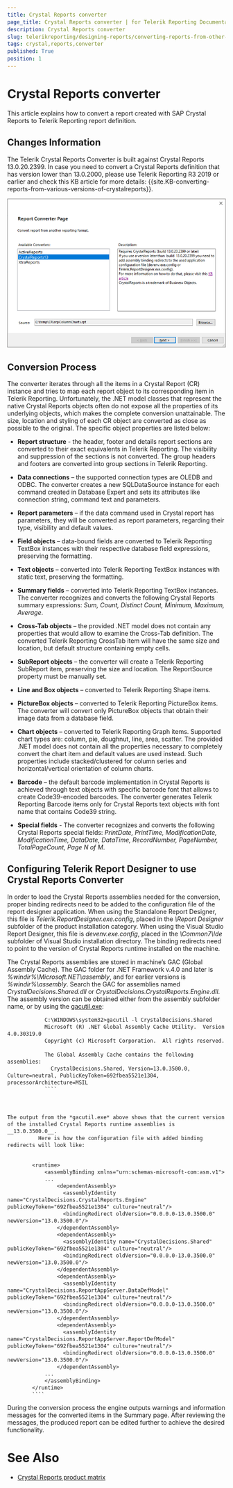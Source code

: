 ```yaml
---
title: Crystal Reports converter
page_title: Crystal Reports converter | for Telerik Reporting Documentation
description: Crystal Reports converter
slug: telerikreporting/designing-reports/converting-reports-from-other-reporting-solutions/crystal-reports-converter
tags: crystal,reports,converter
published: True
position: 1
---
```


# Crystal Reports converter



This article explains how to convert a report created with SAP Crystal Reports to Telerik Reporting report definition.
      

## Changes Information

The Telerik Crystal Reports Converter is built against Crystal Reports 13.0.20.2399. In case you need to convert a Crystal Reports definition that has version lower than 13.0.2000, please use Telerik Reporting R3 2019 or earlier
          and check this KB article for more details: {{site.KB-converting-reports-from-various-versions-of-crystalreports}}.
          
  ![crystal-reports-converter](images/Designer/crystal-reports-converter.png)

## Conversion Process

The converter iterates through all the items in a Crystal Report (CR) instance and tries to map each report object to its corresponding item in Telerik Reporting.
          Unfortunately, the .NET model classes that represent the native Crystal Reports objects often do not expose all the properties of its underlying objects,
          which makes the complete conversion unattainable. The size, location and styling of each CR object are converted as close as possible to the original.
          The specific object properties are listed below:
        

* __Report structure__ - the header, footer and details report sections are converted to their exact equivalents in Telerik Reporting.
              The visibility and suppression of the sections is not converted. The group headers and footers are converted into group sections in Telerik Reporting.
            

* __Data connections__ – the supported connection types are OLEDB and ODBC. The converter creates a new SQLDataSource instance
              for each command created in Database Expert and sets its attributes like connection string, command text and parameters.
            

* __Report parameters__ – if the data command used in Crystal report has parameters, they will be converted as report parameters,
              regarding their type, visibility and default values.
            

* __Field objects__ – data-bound fields are converted to Telerik Reporting TextBox instances with their respective database field expressions, preserving the formatting.
            

* __Text objects__ – converted into Telerik Reporting TextBox instances with static text, preserving the formatting.
            

* __Summary fields__ – converted into Telerik Reporting TextBox instances. The converter recognizes and converts the following Crystal Reports summary expressions: *Sum, Count, Distinct Count, Minimum, Maximum, Average*.
            

* __Cross-Tab objects__ – the provided .NET model does not contain any properties that would allow to examine the Cross-Tab definition.
              The converted Telerik Reporting CrossTab item will have the same size and location, but default structure containing empty cells.
            

* __SubReport objects__ – the converter will create a Telerik Reporting SubReport item, preserving the size and location. The ReportSource property must be manually set.
            

* __Line and Box objects__ – converted to Telerik Reporting Shape items.
            

* __PictureBox objects__ – converted to Telerik Reporting PictureBox items. The converter will convert only PictureBox objects that obtain their image data from a database field.
            

* __Chart objects__ – converted to Telerik Reporting Graph items. Supported chart types are: column, pie, doughnut, line, area, scatter.
              The provided .NET model does not contain all the properties necessary to completely convert the chart item and default values are used instead.
              Such properties include stacked/clustered for column series and horizontal/vertical orientation of column charts.
            

* __Barcode__ – the default barcode implementation in Crystal Reports is achieved through text objects with specific barcode font that allows 
              to create Code39-encoded barcodes. The converter generates Telerik Reporting Barcode items only for Crystal Reports text objects with font name that contains Code39 string.
            

* __Special fields__ - The converter recognizes and converts the following Crystal Reports special fields: *PrintDate, PrintTime, ModificationDate, ModificationTime, DataDate, DataTime, RecordNumber, PageNumber, TotalPageCount, Page N of M*.
            

## Configuring Telerik Report Designer to use Crystal Reports Converter

In order to load the Crystal Reports assemblies needed for the conversion, proper binding redirects need to be added to the configuration file of the report designer application.
          When using the Standalone Report Designer, this file is *Telerik.ReportDesigner.exe.config*, placed in the *\Report Designer* subfolder of the
          product installation category. When using the Visual Studio Report Designer, this file is *devenv.exe.config*, placed in the *\Common7\Ide* subfolder
          of Visual Studio installation directory. The binding redirects need to point to the version of Crystal Reports runtime installed on the machine.
        

The Crystal Reports assemblies are stored in machine’s GAC (Global Assembly Cache). The GAC folder for .NET Framework v.4.0 and later is 
        *%windir%\Microsoft.NET\assembly*, and for earlier versions is *%windir%\assembly*. 
        Search the GAC for assemblies named *CrystalDecisions.Shared.dll* or *CrystalDecisions.CrystalReports.Engine.dll*.
          The assembly version can be obtained either from the assembly subfolder name, or by using the
          [gacutil.exe](https://docs.microsoft.com/en-us/dotnet/framework/tools/gacutil-exe-gac-tool):          
        

````
            C:\WINDOWS\system32>gacutil -l CrystalDecisions.Shared
            Microsoft (R) .NET Global Assembly Cache Utility.  Version 4.0.30319.0
            Copyright (c) Microsoft Corporation.  All rights reserved.

            The Global Assembly Cache contains the following assemblies:
              CrystalDecisions.Shared, Version=13.0.3500.0, Culture=neutral, PublicKeyToken=692fbea5521e1304, processorArchitecture=MSIL
            ````



The output from the *gacutil.exe* above shows that the current version of the installed Crystal Reports runtime assemblies is __13.0.3500.0__. 
          Here is how the configuration file with added binding redirects will look like:
        

````
            <runtime>
                <assemblyBinding xmlns="urn:schemas-microsoft-com:asm.v1">
                ...
                    <dependentAssembly>
                      <assemblyIdentity name="CrystalDecisions.CrystalReports.Engine" publicKeyToken="692fbea5521e1304" culture="neutral"/>   
                      <bindingRedirect oldVersion="0.0.0.0-13.0.3500.0" newVersion="13.0.3500.0"/>   
                    </dependentAssembly>
                    <dependentAssembly>
                      <assemblyIdentity name="CrystalDecisions.Shared" publicKeyToken="692fbea5521e1304" culture="neutral"/>
                      <bindingRedirect oldVersion="0.0.0.0-13.0.3500.0" newVersion="13.0.3500.0"/>
                    </dependentAssembly>
                    <dependentAssembly>
                      <assemblyIdentity name="CrystalDecisions.ReportAppServer.DataDefModel" publicKeyToken="692fbea5521e1304" culture="neutral"/>
                      <bindingRedirect oldVersion="0.0.0.0-13.0.3500.0" newVersion="13.0.3500.0"/>
                    </dependentAssembly>
                    <dependentAssembly>
                      <assemblyIdentity name="CrystalDecisions.ReportAppServer.ReportDefModel" publicKeyToken="692fbea5521e1304" culture="neutral"/>
                      <bindingRedirect oldVersion="0.0.0.0-13.0.3500.0" newVersion="13.0.3500.0"/>
                    </dependentAssembly>
                ...
                </assemblyBinding>
            </runtime>
            ````



During the conversion process the engine outputs warnings and information messages for the converted items in the Summary page. 
          After reviewing the messages, the produced report can be edited further to achieve the desired functionality.
        

# See Also

 * [Crystal Reports product matrix](https://wiki.scn.sap.com/wiki/display/BOBJ/Crystal+Reports+v.+9.1+to+SAP+Crystal+Reports+2013%2C+Runtime+Distribution+and+Supported+Operating+Systems)
